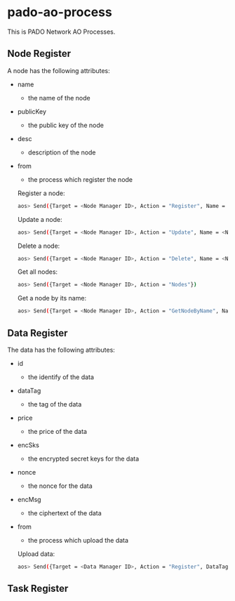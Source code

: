 # pado-ao-process
This is PADO Network AO Processes.

## Node Register
A node has the following attributes:
- name
  * the name of the node
- publicKey
  * the public key of the node
- desc
  * description of the node
- from
  * the process which register the node

  Register a node:
  ```bash
  aos> Send({Target = <Node Manager ID>, Action = "Register", Name = <Name>, Data = <Public Key>, Desc = <Desc>})
  ```

  Update a node:
  ```bash
  aos> Send({Target = <Node Manager ID>, Action = "Update", Name = <Name>, Data = <Public Key>, Desc = <Desc>})
  ```

  Delete a node:
  ```bash
  aos> Send({Target = <Node Manager ID>, Action = "Delete", Name = <Name>})
  ```  

  Get all nodes:
  ```bash
  aos> Send({Target = <Node Manager ID>, Action = "Nodes"})
  ```
  
  Get a node by its name:
  ```bash
  aos> Send({Target = <Node Manager ID>, Action = "GetNodeByName", Name = <Name>})
  ```     

## Data Register
The data has the following attributes:
- id
  * the identify of the data
- dataTag
  * the tag of the data
- price
  * the price of the data
- encSks
  * the encrypted secret keys for the data  
- nonce
  * the nonce for the data
- encMsg
  * the ciphertext of the data
- from
  * the process which upload the data

  Upload data:
  ```bash
  aos> Send({Target = <Data Manager ID>, Action = "Register", DataTag = <Data Tag>, Price = <Price>, Data = <EncSks>, Nonce = <Nonce>, EncMsg = <EncMsg>})
  ``` 

## Task Register
